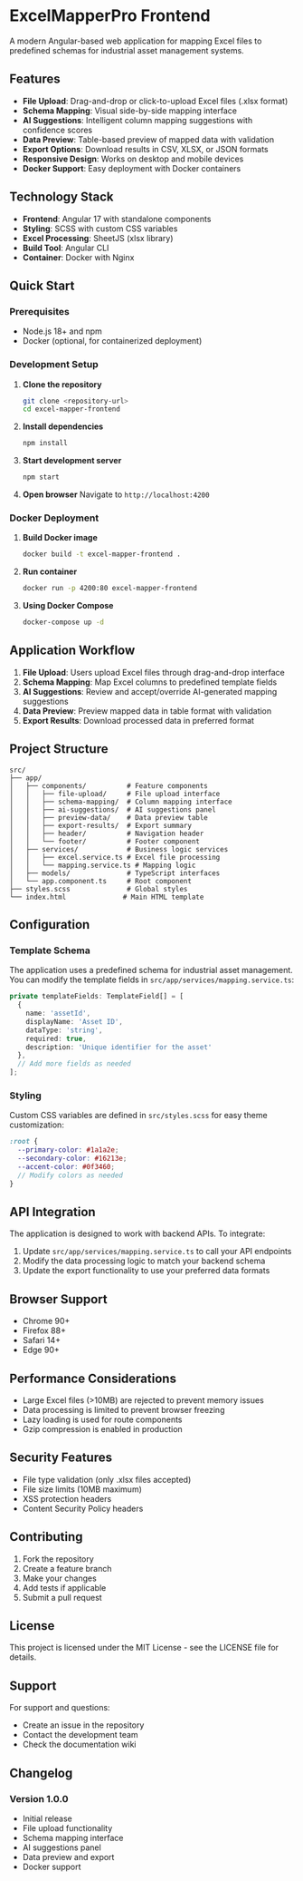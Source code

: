 # ExcelMapperPro Frontend

A modern Angular-based web application for mapping Excel files to predefined schemas for industrial asset management systems.

## Features

- **File Upload**: Drag-and-drop or click-to-upload Excel files (.xlsx format)
- **Schema Mapping**: Visual side-by-side mapping interface
- **AI Suggestions**: Intelligent column mapping suggestions with confidence scores
- **Data Preview**: Table-based preview of mapped data with validation
- **Export Options**: Download results in CSV, XLSX, or JSON formats
- **Responsive Design**: Works on desktop and mobile devices
- **Docker Support**: Easy deployment with Docker containers

## Technology Stack

- **Frontend**: Angular 17 with standalone components
- **Styling**: SCSS with custom CSS variables
- **Excel Processing**: SheetJS (xlsx library)
- **Build Tool**: Angular CLI
- **Container**: Docker with Nginx

## Quick Start

### Prerequisites

- Node.js 18+ and npm
- Docker (optional, for containerized deployment)

### Development Setup

1. **Clone the repository**
   ```bash
   git clone <repository-url>
   cd excel-mapper-frontend
   ```

2. **Install dependencies**
   ```bash
   npm install
   ```

3. **Start development server**
   ```bash
   npm start
   ```

4. **Open browser**
   Navigate to `http://localhost:4200`

### Docker Deployment

1. **Build Docker image**
   ```bash
   docker build -t excel-mapper-frontend .
   ```

2. **Run container**
   ```bash
   docker run -p 4200:80 excel-mapper-frontend
   ```

3. **Using Docker Compose**
   ```bash
   docker-compose up -d
   ```

## Application Workflow

1. **File Upload**: Users upload Excel files through drag-and-drop interface
2. **Schema Mapping**: Map Excel columns to predefined template fields
3. **AI Suggestions**: Review and accept/override AI-generated mapping suggestions
4. **Data Preview**: Preview mapped data in table format with validation
5. **Export Results**: Download processed data in preferred format

## Project Structure

```
src/
├── app/
│   ├── components/          # Feature components
│   │   ├── file-upload/     # File upload interface
│   │   ├── schema-mapping/  # Column mapping interface
│   │   ├── ai-suggestions/  # AI suggestions panel
│   │   ├── preview-data/    # Data preview table
│   │   ├── export-results/  # Export summary
│   │   ├── header/          # Navigation header
│   │   └── footer/          # Footer component
│   ├── services/            # Business logic services
│   │   ├── excel.service.ts # Excel file processing
│   │   └── mapping.service.ts # Mapping logic
│   ├── models/              # TypeScript interfaces
│   └── app.component.ts     # Root component
├── styles.scss              # Global styles
└── index.html              # Main HTML template
```

## Configuration

### Template Schema

The application uses a predefined schema for industrial asset management. You can modify the template fields in `src/app/services/mapping.service.ts`:

```typescript
private templateFields: TemplateField[] = [
  {
    name: 'assetId',
    displayName: 'Asset ID',
    dataType: 'string',
    required: true,
    description: 'Unique identifier for the asset'
  },
  // Add more fields as needed
];
```

### Styling

Custom CSS variables are defined in `src/styles.scss` for easy theme customization:

```scss
:root {
  --primary-color: #1a1a2e;
  --secondary-color: #16213e;
  --accent-color: #0f3460;
  // Modify colors as needed
}
```

## API Integration

The application is designed to work with backend APIs. To integrate:

1. Update `src/app/services/mapping.service.ts` to call your API endpoints
2. Modify the data processing logic to match your backend schema
3. Update the export functionality to use your preferred data formats

## Browser Support

- Chrome 90+
- Firefox 88+
- Safari 14+
- Edge 90+

## Performance Considerations

- Large Excel files (>10MB) are rejected to prevent memory issues
- Data processing is limited to prevent browser freezing
- Lazy loading is used for route components
- Gzip compression is enabled in production

## Security Features

- File type validation (only .xlsx files accepted)
- File size limits (10MB maximum)
- XSS protection headers
- Content Security Policy headers

## Contributing

1. Fork the repository
2. Create a feature branch
3. Make your changes
4. Add tests if applicable
5. Submit a pull request

## License

This project is licensed under the MIT License - see the LICENSE file for details.

## Support

For support and questions:
- Create an issue in the repository
- Contact the development team
- Check the documentation wiki

## Changelog

### Version 1.0.0
- Initial release
- File upload functionality
- Schema mapping interface
- AI suggestions panel
- Data preview and export
- Docker support